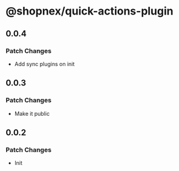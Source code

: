 # @shopnex/quick-actions-plugin

## 0.0.4

### Patch Changes

- Add sync plugins on init

## 0.0.3

### Patch Changes

- Make it public

## 0.0.2

### Patch Changes

- Init

